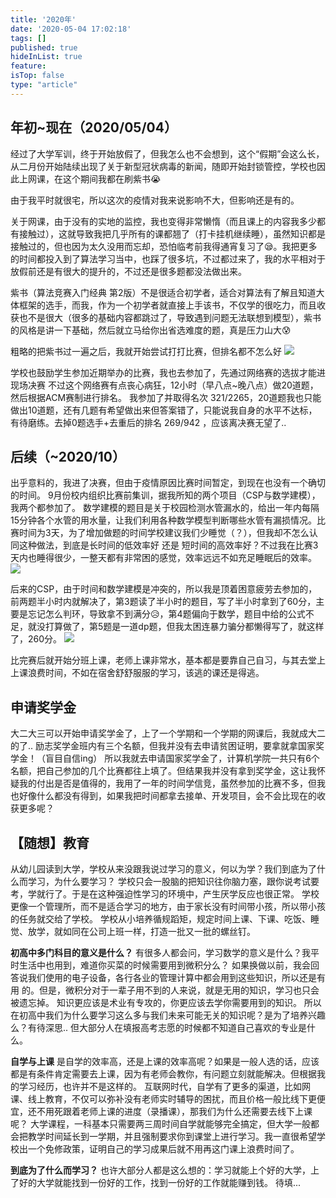 ```yaml
---
title: '2020年'
date: '2020-05-04 17:02:18'
tags: []
published: true
hideInList: true
feature: 
isTop: false
type: "article"
---
```

## 年初~现在（2020/05/04）
经过了大学军训，终于开始放假了，但我怎么也不会想到，这个“假期”会这么长，从二月份开始陆续出现了关于新型冠状病毒的新闻，随即开始封锁管控，学校也因此上网课，在这个期间我都在刷紫书😭

由于我平时就很宅，所以这次的疫情对我来说影响不大，但影响还是有的。

关于网课，由于没有的实地的监控，我也变得非常懒惰（而且课上的内容我多少都有接触过），这就导致我把几乎所有的课都翘了（打卡挂机继续睡），虽然知识都是接触过的，但也因为太久没用而忘却，恐怕临考前我得通宵复习了😪。我把更多的时间都投入到了算法学习当中，也踩了很多坑，不过都过来了，我的水平相对于放假前还是有很大的提升的，不过还是很多题都没法做出来。

紫书（算法竞赛入门经典 第2版）不是很适合初学者，适合对算法有了解且知道大体框架的选手，而我，作为一个初学者就直接上手该书，不仅学的很吃力，而且收获也不是很大（很多的基础内容都跳过了，导致遇到问题无法联想到模型），紫书的风格是讲一下基础，然后就立马给你出省选难度的题，真是压力山大😰

粗略的把紫书过一遍之后，我就开始尝试打打比赛，但排名都不怎么好
![](https://snowlanuck.github.io//post-images/1588584592152.png)

学校也鼓励学生参加近期举办的比赛，我也去参加了，先通过网络赛的选拔才能进现场决赛
不过这个网络赛有点丧心病狂，12小时（早八点~晚八点）做20道题，然后根据ACM赛制进行排名。
我参加了并取得名次 321/2265，20道题我也只能做出10道题，还有几题有希望做出来但答案错了，只能说我自身的水平不达标，有待磨练。去掉0题选手+去重后的排名 269/942 ，应该离决赛无望了..

## 后续（~2020/10）
出乎意料的，我进了决赛，但由于疫情原因比赛时间暂定，到现在也没有一个确切的时间。
9月份校内组织比赛前集训，据我所知的两个项目（CSP与数学建模），我两个都参加了。
数学建模的题目是关于校园检测水管漏水的，给出一年内每隔15分钟各个水管的用水量，让我们利用各种数学模型判断哪些水管有漏损情况。比赛时间为3天，为了增加做题的时间学校建议我们少睡觉（？），但我却不怎么认同这种做法，到底是长时间的低效率好 还是 短时间的高效率好？不过我在比赛3天内也睡得很少，一整天都有非常困的感觉，效率远远不如充足睡眠后的效率。
![](https://snowlanuck.github.io//post-images/1601709530121.jpg)

后来的CSP，由于时间和数学建模是冲突的，所以我是顶着困意疲劳去参加的，前两题半小时内就解决了，第3题读了半小时的题目，写了半小时拿到了60分，主要是忘记怎么判环，导致拿不到满分😥，第4题偏向于数学，题目中给的公式不足，就没打算做了，第5题是一道dp题，但我太困连暴力骗分都懒得写了，就这样了，260分。
![](https://snowlanuck.github.io//post-images/1601708913689.png)

比完赛后就开始分班上课，老师上课非常水，基本都是要靠自己自习，与其去堂上上课浪费时间，不如在宿舍舒舒服服的学习，该逃的课还是得逃。

## 申请奖学金
大二大三可以开始申请奖学金了，上了一个学期和一个学期的网课后，我就成大二的了..
励志奖学金班内有三个名额，但我并没有去申请贫困证明，要拿就拿国家奖学金！（盲目自信ing）
所以我就去申请国家奖学金了，计算机学院一共只有6个名额，把自己参加的几个比赛都往上填了。但结果我并没有拿到奖学金，这让我怀疑我的付出是否是值得的，我用了一年的时间学信竞，虽然参加的比赛不多，但我也好像什么都没有得到，如果我把时间都拿去接单、开发项目，会不会比现在的收获更多呢？

## 【随想】教育
从幼儿园读到大学，学校从来没跟我说过学习的意义，何以为学？我们到底为了什么而学习，为什么要学习？
学校只会一股脑的把知识往你脑力塞，跟你说考试要考，学就行了。于是在这种强迫性学习的环境中，产生厌学反应也很正常。
学校更像一个管理所，而不是适合学习的地方，由于家长没有时间带小孩，所以带小孩的任务就交给了学校。
学校从小培养循规蹈矩，规定时间上课、下课、吃饭、睡觉、放学，就如同在公司上班一样，打造一批又一批的螺丝钉。

**初高中多门科目的意义是什么？**
有很多人都会问，学习数学的意义是什么？我平时生活中也用到，难道你买菜的时候需要用到微积分么？
如果换做以前，我会回答说我们使用的电子设备，各行各业的管理计算中都会用到这些知识，所以还是有用 的。但是，微积分对于一辈子用不到的人来说，就是无用的知识，学习也只会被遗忘掉。
知识更应该是术业有专攻的，你更应该去学你需要用到的知识。
所以在初高中我们为什么要学习这么多与我们未来可能无关的知识呢？是为了培养兴趣么？有待深思..
但大部分人在填报高考志愿的时候都不知道自己喜欢的专业是什么。

**自学与上课**
是自学的效率高，还是上课的效率高呢？如果是一般人选的话，应该都是有条件肯定需要去上课，因为有老师会教你，有问题立刻就能解决。但根据我的学习经历，也许并不是这样的。
互联网时代，自学有了更多的渠道，比如网课、线上教育，不仅可以弥补没有老师实时辅导的困扰，而且价格一般比线下更便宜，还不用死跟着老师上课的进度（录播课），那我们为什么还需要去线下上课呢？
大学课程，一科基本只需要两三周时间自学就能够完全搞定，但大学一般都会把教学时间延长到一学期，并且强制要求你到课堂上进行学习。我一直很希望学校出一个免修政策，证明自己的学习成果后就不用再这门课上浪费时间了。

**到底为了什么而学习？**
也许大部分人都是这么想的：学习就能上个好的大学，上了好的大学就能找到一份好的工作，找到一份好的工作就能赚到钱。
待填...

